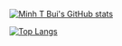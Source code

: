 [![Minh T Bui's GitHub stats](https://github-readme-stats.vercel.app/api?username=minhtbui&show_icons=true&theme=tokyonight&count_private=true)](https://github.com/anuraghazra/github-readme-stats)

[![Top Langs](https://github-readme-stats.vercel.app/api/top-langs/?username=minhtbui&layout=compact&theme=tokyonight&count_private=true)](https://github.com/anuraghazra/github-readme-stats)
